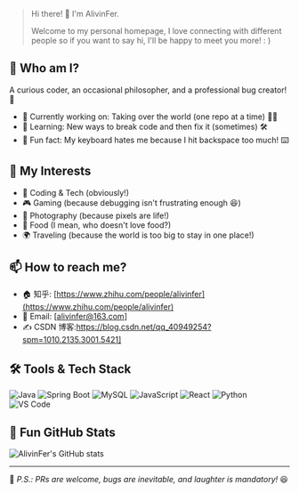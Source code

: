 > Hi there! 👋 I'm AlivinFer. 
>
> Welcome to my personal homepage, I love connecting with different people so if you want to say hi, I'll be happy to meet you more! : )

## 🤔 Who am I?

A curious coder, an occasional philosopher, and a professional bug creator! 🐞

- 🔭 Currently working on: Taking over the world (one repo at a time) 🏴‍☠️
- 🌱 Learning: New ways to break code and then fix it (sometimes) 🛠️
- 🤖 Fun fact: My keyboard hates me because I hit backspace too much! ⌨️

## 🎯 My Interests

- 🚀 Coding & Tech (obviously!)
- 🎮 Gaming (because debugging isn't frustrating enough 😆)
- 📸 Photography (because pixels are life!)
- 🍜 Food (I mean, who doesn't love food?)
- 🌍 Traveling (because the world is too big to stay in one place!)

## 📫 How to reach me?

- 🏠 知乎: [https://www.zhihu.com/people/alivinfer](https://www.zhihu.com/people/alivinfer)
- 📧 Email: [[alivinfer@163.com](mailto:alivinfer@163.com)]
- ✍️ CSDN 博客:https://blog.csdn.net/qq_40949254?spm=1010.2135.3001.5421]

## 🛠️ Tools & Tech Stack

![Java](https://img.shields.io/badge/-Java-orange?logo=java&logoColor=white)
![Spring Boot](https://img.shields.io/badge/-Spring%20Boot-green?logo=springboot)
![MySQL](https://img.shields.io/badge/-MySQL-blue?logo=mysql&logoColor=white)
![JavaScript](https://img.shields.io/badge/-JavaScript-yellow?logo=javascript&logoColor=white)
![React](https://img.shields.io/badge/-Vue-red?logo=Vue)
![Python](https://img.shields.io/badge/-Python-blue?logo=python&logoColor=white)
![VS Code](https://img.shields.io/badge/-VS%20Code-blue?logo=visualstudiocode)

## 🚀 Fun GitHub Stats

![AlivinFer's GitHub stats](https://github-readme-stats.vercel.app/api?username=AlivinFer&show_icons=true&theme=radical)

------

📝 *P.S.: PRs are welcome, bugs are inevitable, and laughter is mandatory!* 😆

